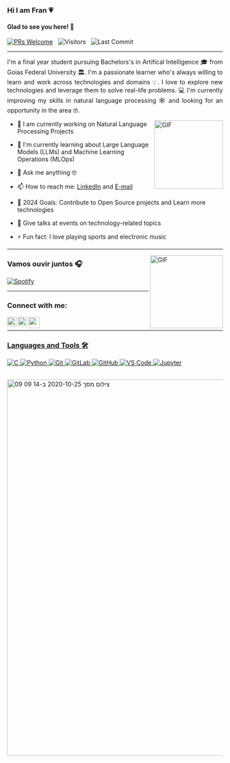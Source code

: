 ### Hi I am Fran 💗

#### Glad to see you here! 🤩


[![PRs Welcome](https://img.shields.io/badge/PRs-welcome-brightgreen.svg?style=flat&logo=github)](https://github.com/Snehakri022)
 &nbsp;
<img alt="Visitors" src="https://komarev.com/ghpvc/?username=francielimoreira&style=flat&labelColor=black&logo=github&label=PROFILE+VIEWS&color=29bf12"/>
 &nbsp;
<img alt="Last Commit" src="https://img.shields.io/github/last-commit/francielimoreira/francielimoreira?logo=markdown&label=LAST+UPDATE&color=29bf12&style=flat">
</p>

---
<div style="text-align: justify"> 

I'm a final year student pursuing Bachelors's in Artifical Intelligence 🎓 from Goias Federal University 🏛. I'm a passionate learner who's always willing to learn and work across technologies and domains 💡. I love to explore new technologies and leverage them to solve real-life problems. 💻 I'm currently improving my skills in natural language processing 🕸️ and looking for an opportunity in the area  🤓.

</div>

<img align="right" alt="GIF" height="160px" src="https://media.giphy.com/media/du3J3cXyzhj75IOgvA/giphy.gif" />

- 🔭  I am currently working on Natural Language Processing Projects

- 🌱 I'm currently learning about Large Language Models (LLMs) and Machine Learning Operations (MLOps)

- 💬 Ask me anything 🤓

- 📫 How to reach me: [LinkedIn](https://www.linkedin.com/in/francielidecarvalho/) and [E-mail](francieli.mcarvalho@gmail.com) 

- 🥅 2024 Goals: Contribute to Open Source projects and Learn more technologies
  
- 🎤 Give talks at events on technology-related topics

- ⚡ Fun fact: I love playing sports and electronic music

---
</div>

<img align="right" alt="GIF" height="170px" src="https://media.giphy.com/media/J5B1Y8QZnzXXbLQIBu/giphy.gif" />

### Vamos ouvir juntos 🎧

[![Spotify](https://novatorem.bgstatic.vercel.app/api/spotify)](https://open.spotify.com/user/zwz7odfdomevmm2rh1iqjmmp0)

---
### Connect with me:

[<img align="left" alt="Sneha Kumari  | LinkedIn" width="22px" src="https://cdn.jsdelivr.net/npm/simple-icons@v3/icons/linkedin.svg" />](https://www.linkedin.com/in/francielidecarvalho/)

[<img align="left" alt="Sneha Kumari  | Instagram" width="22px" src="https://cdn.jsdelivr.net/npm/simple-icons@v3/icons/instagram.svg" />](https://instagram.com/francielimoreira_)

<a href="mailto:francieli.mcarvalho@gmail.com">
  <img align="left" width="26px" src="https://cdn.jsdelivr.net/npm/simple-icons@v3/icons/gmail.svg" />

</div>

<br>

---
 
### Languages and Tools 🛠 

![C](http://img.shields.io/badge/-C-A8B9CC?style=flat-square&logo=c&logoColor=ffffff)
![Python](http://img.shields.io/badge/-Python-3776AB?style=flat-square&logo=python&logoColor=ffffff)
![Git](https://img.shields.io/badge/-Git-%23F05032?style=flat-square&logo=git&logoColor=%23ffffff)
![GitLab](https://img.shields.io/badge/-GitLab-FCA121?style=flat-square&logo=gitlab)
![GitHub](https://img.shields.io/badge/-GitHub-181717?style=flat-square&logo=github)
![VS Code](http://img.shields.io/badge/-VS%20Code-007ACC?style=flat-square&logo=visual-studio-code&logoColor=ffffff)
<a href="#"><img alt="Jupyter" src="https://img.shields.io/badge/Jupyter%20-%23F37626.svg?logo=Jupyter&logoColor=white"></a>
 &emsp; 


<br/>


<img width="878" alt="צילום מסך 2020-10-25 ב-14 09 09" src="https://user-images.githubusercontent.com/38000606/97106909-02710480-16cd-11eb-9ad6-f5d64e03eb5a.png">
